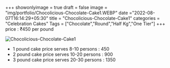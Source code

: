 +++
showonlyimage = true
draft = false
image = "img/portfolio/Chocolicious-Chocolate-Cake1.WEBP"
date ="2022-08-07T16:14:29+05:30"
title = "Chocolicious-Chocolate-Cake1"
categories = "Celebration Cakes"
Tags = ["Chocolate","Round","Half Kg","One Tier"]
+++
price : ₹450 per pound
<!--more-->
![Chocolicious-Chocolate-Cake1](/img/portfolio/Chocolicious-Chocolate-Cake1.WEBP)
* 1 pound cake price serves 8-10 persons : 450
* 2 pound cake price serves 10-20 persons : 900
* 3 pound cake price serves 20-30 persons : 1350
